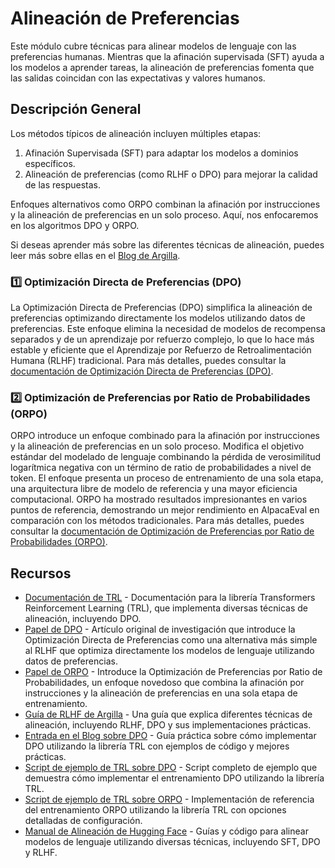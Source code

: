 # Alineación de Preferencias

Este módulo cubre técnicas para alinear modelos de lenguaje con las preferencias humanas. Mientras que la afinación supervisada (SFT) ayuda a los modelos a aprender tareas, la alineación de preferencias fomenta que las salidas coincidan con las expectativas y valores humanos.

## Descripción General

Los métodos típicos de alineación incluyen múltiples etapas:
1. Afinación Supervisada (SFT) para adaptar los modelos a dominios específicos.
2. Alineación de preferencias (como RLHF o DPO) para mejorar la calidad de las respuestas.

Enfoques alternativos como ORPO combinan la afinación por instrucciones y la alineación de preferencias en un solo proceso. Aquí, nos enfocaremos en los algoritmos DPO y ORPO.

Si deseas aprender más sobre las diferentes técnicas de alineación, puedes leer más sobre ellas en el [Blog de Argilla](https://argilla.io/blog/mantisnlp-rlhf-part-8).

### 1️⃣ Optimización Directa de Preferencias (DPO)

La Optimización Directa de Preferencias (DPO) simplifica la alineación de preferencias optimizando directamente los modelos utilizando datos de preferencias. Este enfoque elimina la necesidad de modelos de recompensa separados y de un aprendizaje por refuerzo complejo, lo que lo hace más estable y eficiente que el Aprendizaje por Refuerzo de Retroalimentación Humana (RLHF) tradicional. Para más detalles, puedes consultar la [documentación de Optimización Directa de Preferencias (DPO)](./dpo.md).

### 2️⃣ Optimización de Preferencias por Ratio de Probabilidades (ORPO)

ORPO introduce un enfoque combinado para la afinación por instrucciones y la alineación de preferencias en un solo proceso. Modifica el objetivo estándar del modelado de lenguaje combinando la pérdida de verosimilitud logarítmica negativa con un término de ratio de probabilidades a nivel de token. El enfoque presenta un proceso de entrenamiento de una sola etapa, una arquitectura libre de modelo de referencia y una mayor eficiencia computacional. ORPO ha mostrado resultados impresionantes en varios puntos de referencia, demostrando un mejor rendimiento en AlpacaEval en comparación con los métodos tradicionales. Para más detalles, puedes consultar la [documentación de Optimización de Preferencias por Ratio de Probabilidades (ORPO)](./orpo.md).


## Recursos

- [Documentación de TRL](https://huggingface.co/docs/trl/index) - Documentación para la librería Transformers Reinforcement Learning (TRL), que implementa diversas técnicas de alineación, incluyendo DPO.
- [Papel de DPO](https://arxiv.org/abs/2305.18290) - Artículo original de investigación que introduce la Optimización Directa de Preferencias como una alternativa más simple al RLHF que optimiza directamente los modelos de lenguaje utilizando datos de preferencias.
- [Papel de ORPO](https://arxiv.org/abs/2403.07691) - Introduce la Optimización de Preferencias por Ratio de Probabilidades, un enfoque novedoso que combina la afinación por instrucciones y la alineación de preferencias en una sola etapa de entrenamiento.
- [Guía de RLHF de Argilla](https://argilla.io/blog/mantisnlp-rlhf-part-8/) - Una guía que explica diferentes técnicas de alineación, incluyendo RLHF, DPO y sus implementaciones prácticas.
- [Entrada en el Blog sobre DPO](https://huggingface.co/blog/dpo-trl) - Guía práctica sobre cómo implementar DPO utilizando la librería TRL con ejemplos de código y mejores prácticas.
- [Script de ejemplo de TRL sobre DPO](https://github.com/huggingface/trl/blob/main/examples/scripts/dpo.py) - Script completo de ejemplo que demuestra cómo implementar el entrenamiento DPO utilizando la librería TRL.
- [Script de ejemplo de TRL sobre ORPO](https://github.com/huggingface/trl/blob/main/examples/scripts/orpo.py) - Implementación de referencia del entrenamiento ORPO utilizando la librería TRL con opciones detalladas de configuración.
- [Manual de Alineación de Hugging Face](https://github.com/huggingface/alignment-handbook) - Guías y código para alinear modelos de lenguaje utilizando diversas técnicas, incluyendo SFT, DPO y RLHF.
